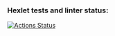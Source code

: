 ### Hexlet tests and linter status:
[![Actions Status](https://github.com/DrMarkes/frontend-project-lvl3/workflows/hexlet-check/badge.svg)](https://github.com/DrMarkes/frontend-project-lvl3/actions)